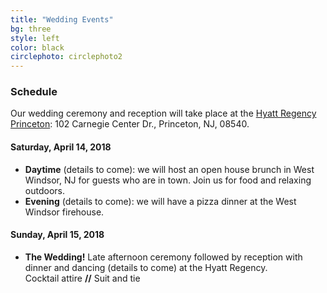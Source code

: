 ```yaml
---
title: "Wedding Events"
bg: three
style: left
color: black
circlephoto: circlephoto2
---
```

### Schedule

Our wedding ceremony and reception will take place at the [Hyatt Regency Princeton](https://princeton.regency.hyatt.com/en/hotel/home.html): 102 Carnegie Center Dr., Princeton, NJ, 08540.

#### Saturday, April 14, 2018
* **Daytime** (details to come): we will host an open house brunch in West Windsor, NJ for guests who are in town. Join us for food and relaxing outdoors.
* **Evening** (details to come): we will have a pizza dinner at the West Windsor firehouse.

#### Sunday, April 15, 2018
* **The Wedding!** Late afternoon ceremony followed by reception with dinner and dancing (details to come) at the Hyatt Regency.<br />Cocktail attire **//** Suit and tie 
